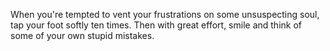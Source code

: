 When you're tempted to vent your frustrations on some unsuspecting soul, tap your foot softly ten times. Then with great effort, smile and think of some of your own stupid mistakes. 

